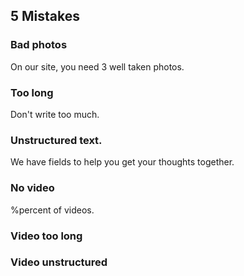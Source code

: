 ## 5 Mistakes

### Bad photos

On our site, you need 3 well taken photos.

### Too long

Don't write too much.

### Unstructured text. 

We have fields to help you get your thoughts together. 

### No video

%percent of videos. 

### Video too long

### Video unstructured




